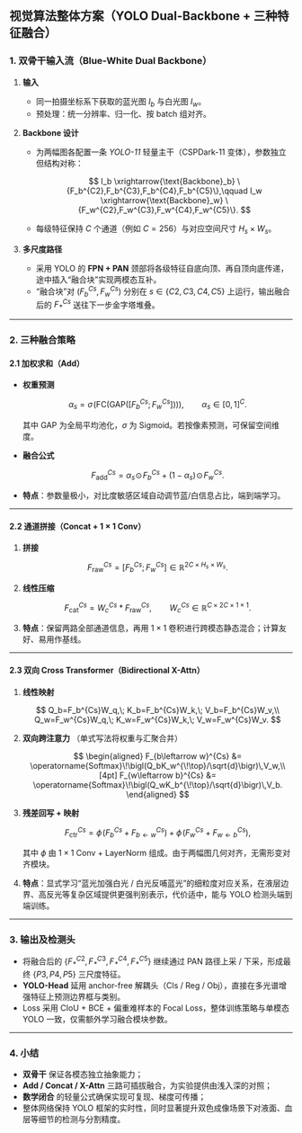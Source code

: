 ## **视觉算法整体方案（YOLO Dual-Backbone + 三种特征融合）**

### 1. 双骨干输入流（Blue-White Dual Backbone）

1. **输入**

   * 同一拍摄坐标系下获取的蓝光图 $I_b$ 与白光图 $I_w$。
   * 预处理：统一分辨率、归一化、按 batch 组对齐。

2. **Backbone 设计**

   * 为两幅图各配置一条 *YOLO-11* 轻量主干（CSPDark-11 变体），参数独立但结构对称：

     $$
       I_b \xrightarrow{\text{Backbone}_b} \{F_b^{C2},F_b^{C3},F_b^{C4},F_b^{C5}\},\qquad
       I_w \xrightarrow{\text{Backbone}_w} \{F_w^{C2},F_w^{C3},F_w^{C4},F_w^{C5}\}.
     $$
   * 每级特征保持 $C$ 个通道（例如 $C{=}256$）与对应空间尺寸 $H_s\times W_s$。

3. **多尺度路径**

   * 采用 YOLO 的 **FPN + PAN** 颈部将各级特征自底向顶、再自顶向底传递，途中插入“融合块”实现两模态互补。
   * “融合块”对 $\bigl(F_b^{Cs},F_w^{Cs}\bigr)$ 分别在 $s\in\{C2,C3,C4,C5\}$ 上运行，输出融合后的 $F_{\!*}^{Cs}$ 送往下一步金字塔堆叠。

---

### 2. 三种融合策略

#### 2.1 加权求和（Add）

* **权重预测**

  $$
    \alpha_s = \sigma\!\bigl(\text{FC}(\text{GAP}([F_b^{Cs};F_w^{Cs}]))\bigr),\qquad
    \alpha_s\in[0,1]^{C}.
  $$

  其中 GAP 为全局平均池化，$\sigma$ 为 Sigmoid。若按像素预测，可保留空间维度。

* **融合公式**

  $$
    F_{\text{add}}^{Cs}= \alpha_s\!\odot\!F_b^{Cs} \;+\; \bigl(1-\alpha_s\bigr)\!\odot\!F_w^{Cs}.
  $$

* **特点**：参数量极小，对比度敏感区域自动调节蓝/白信息占比，端到端学习。

---

#### 2.2 通道拼接（Concat + 1 × 1 Conv）

1. **拼接**

   $$
     F_{\text{raw}}^{Cs}= [F_b^{Cs};F_w^{Cs}]\in\mathbb R^{2C\times H_s\times W_s}.
   $$

2. **线性压缩**

   $$
     F_{\text{cat}}^{Cs}= W_c^{Cs} * F_{\text{raw}}^{Cs},\qquad
     W_c^{Cs}\in\mathbb R^{C\times2C\times1\times1}.
   $$

3. **特点**：保留两路全部通道信息，再用 $1\times1$ 卷积进行跨模态静态混合；计算友好、易用作基线。

---

#### 2.3 双向 Cross Transformer（Bidirectional X-Attn）

1. **线性映射**

   $$
     Q_b=F_b^{Cs}W_q,\; K_b=F_b^{Cs}W_k,\; V_b=F_b^{Cs}W_v,\\
     Q_w=F_w^{Cs}W_q,\; K_w=F_w^{Cs}W_k,\; V_w=F_w^{Cs}W_v.
   $$

2. **双向跨注意力** （单式写法将权重与汇聚合并）

   $$
     \begin{aligned}
       F_{b\leftarrow w}^{Cs} &= \operatorname{Softmax}\!\bigl(Q_bK_w^{\!\top}/\sqrt{d}\bigr)\,V_w,\\[4pt]
       F_{w\leftarrow b}^{Cs} &= \operatorname{Softmax}\!\bigl(Q_wK_b^{\!\top}/\sqrt{d}\bigr)\,V_b.
     \end{aligned}
   $$

3. **残差回写 + 映射**

   $$
     F_{\text{ctr}}^{Cs} = \phi\!\bigl(F_b^{Cs}+F_{b\leftarrow w}^{Cs}\bigr) \;+\; 
                            \phi\!\bigl(F_w^{Cs}+F_{w\leftarrow b}^{Cs}\bigr),
   $$

   其中 $\phi$ 由 $1\times1$ Conv + LayerNorm 组成。由于两幅图几何对齐，无需形变对齐模块。

4. **特点**：显式学习“蓝光加强白光 / 白光反哺蓝光”的细粒度对应关系，在液层边界、高反光等复杂区域提供更强判别表示，代价适中，能与 YOLO 检测头端到端训练。

---

### 3. 输出及检测头

* 将融合后的 $\{F_{\!*}^{C2},F_{\!*}^{C3},F_{\!*}^{C4},F_{\!*}^{C5}\}$ 继续通过 PAN 路径上采 / 下采，形成最终 $\{P3,P4,P5\}$ 三尺度特征。
* **YOLO-Head** 延用 anchor-free 解耦头（Cls / Reg / Obj），直接在多光谱增强特征上预测边界框与类别。
* Loss 采用 CIoU + BCE + 偏重难样本的 Focal Loss，整体训练策略与单模态 YOLO 一致，仅需额外学习融合模块参数。

---

### 4. 小结

* **双骨干** 保证各模态独立抽象能力；
* **Add / Concat / X-Attn** 三路可插拔融合，为实验提供由浅入深的对照；
* **数学闭合** 的轻量公式确保实现可复现、梯度可传播；
* 整体网络保持 YOLO 框架的实时性，同时显著提升双色成像场景下对液面、血层等细节的检测与分割精度。
